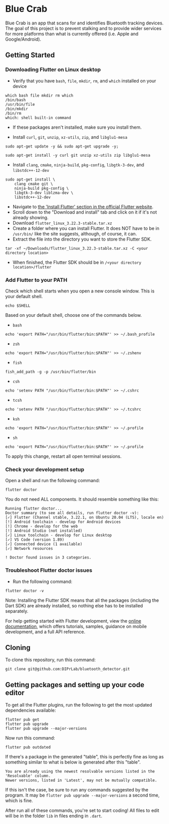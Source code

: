 # Blue Crab

Blue Crab is an app that scans for and identifies Bluetooth tracking devices. The goal of this project is to prevent stalking and to provide wider services for more platforms than what is currently offered (i.e. Apple and Google/Android).

## Getting Started
### Downloading Flutter on Linux desktop
- Verify that you have `bash`, `file`, `mkdir`, `rm`, and `which` installed on your device
```
which bash file mkdir rm which
/bin/bash
/usr/bin/file
/bin/mkdir
/bin/rm
which: shell built-in command
```
- If these packages aren't installed, make sure you install them.

- Install `curl`, `git`, `unzip`, `xz-utils`, `zip`, and `libglu1-mesa`
```
sudo apt-get update -y && sudo apt-get upgrade -y;
```
```
sudo apt-get install -y curl git unzip xz-utils zip libglu1-mesa
```

- Install `clang`, `cmake`, `ninja-build`, `pkg-config`, `libgtk-3-dev`, and `libstdc++-12-dev`
```
sudo apt-get install \
    clang cmake git \
    ninja-build pkg-config \
    libgtk-3-dev liblzma-dev \
    libstdc++-12-dev
```

- Navigate to [the 'Install Flutter' section in the official Flutter website](https://docs.flutter.dev/get-started/install).
- Scroll down to the "Download and install" tab and click on it if it's not already showing.
- Download `flutter_linux_3.22.3-stable.tar.xz`
- Create a folder where you can install Flutter. It does NOT have to be in `/usr/bin/` like the site suggests, although, of course, it can.
- Extract the file into the directory you want to store the Flutter SDK.
```
tar -xf ~/Downloads/flutter_linux_3.22.3-stable.tar.xz -C <your directory location>
```
- When finished, the Flutter SDK should be in `/<your directory location>/flutter`

### Add Flutter to your PATH
Check which shell starts when you open a new console window. This is your default shell.
```
echo $SHELL
```

Based on your default shell, choose one of the commands below.
- `bash`
```
echo 'export PATH="/usr/bin/flutter/bin:$PATH"' >> ~/.bash_profile
```

- `zsh`
```
echo 'export PATH="/usr/bin/flutter/bin:$PATH"' >> ~/.zshenv
```

- `fish`
```
fish_add_path -g -p /usr/bin/flutter/bin
```

- `csh`
```
echo 'setenv PATH "/usr/bin/flutter/bin:$PATH"' >> ~/.cshrc
```

- `tcsh`
```
echo 'setenv PATH "/usr/bin/flutter/bin:$PATH"' >> ~/.tcshrc
```

- `ksh`
```
echo 'export PATH="/usr/bin/flutter/bin:$PATH"' >> ~/.profile
```

- `sh`
```
echo 'export PATH="/usr/bin/flutter/bin:$PATH"' >> ~/.profile
```

To apply this change, restart all open terminal sessions.

### Check your development setup
Open a shell and run the following command:
```
flutter doctor
```

You do not need ALL components. It should resemble something like this:
```
Running flutter doctor...
Doctor summary (to see all details, run flutter doctor -v):
[✓] Flutter (Channel stable, 3.22.1, on Ubuntu 20.04 (LTS), locale en)
[!] Android toolchain - develop for Android devices
[!] Chrome - develop for the web
[!] Android Studio (not installed)
[✓] Linux toolchain - develop for Linux desktop
[✓] VS Code (version 1.89)
[✓] Connected device (1 available)
[✓] Network resources

! Doctor found issues in 3 categories.
```

### Troubleshoot Flutter doctor issues
- Run the following command:
```
flutter doctor -v
```

Note: Installing the Flutter SDK means that all the packages (including the Dart SDK) are already installed, so nothing else has to be installed separately.

For help getting started with Flutter development, view the
[online documentation](https://docs.flutter.dev/), which offers tutorials,
samples, guidance on mobile development, and a full API reference.

## Cloning
To clone this repository, run this command:
```
git clone git@github.com:DIPrLab/bluetooth_detector.git
```

## Getting packages and setting up your code editor
To get all the Flutter plugins, run the following to get the most updated dependencies available:
```
flutter pub get
flutter pub upgrade
flutter pub upgrade --major-versions
```

Now run this command:
```
flutter pub outdated
```
If there's a package in the generated "table", this is perfectly fine as long as something similar to what is below is generated after this "table".
```
You are already using the newest resolvable versions listed in the 'Resolvable' column.
Newer versions, listed in 'Latest', may not be mutually compatible.
```
If this isn't the case, be sure to run any commands suggested by the program. It may be `flutter pub upgrade --major-versions` a second time, which is fine.

After run all of these commands, you're set to start coding! All files to edit will be in the folder `lib` in files ending in `.dart`.
